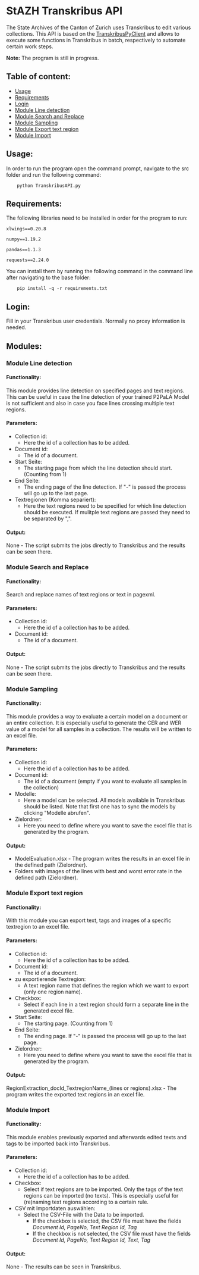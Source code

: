# StAZH Transkribus API
The State Archives of the Canton of Zurich uses Transkribus to edit various collections. This API is based on the [TranskribusPyClient](https://github.com/Transkribus/TranskribusPyClient) and allows to execute some functions in Transkribus in batch, respectively to automate certain work steps.

**Note:** The program is still in progress.

## Table of content:
- [Usage](#usage)
- [Requirements](#requirements)
- [Login](#login)
- [Module Line detection](#module-line-detection)
- [Module Search and Replace](#module-search-and-replace)
- [Module Sampling](#module-sampling)
- [Module Export text region](#module-export-text-region)
- [Module Import](#module-import)

## Usage:

In order to run the program open the command prompt, navigate to the src folder and run the following command:

```
	python TranskribusAPI.py
```

## Requirements:

The following libraries need to be installed in order for the program to run:

```
xlwings==0.20.8

numpy==1.19.2

pandas==1.1.3

requests==2.24.0
```

You can install them by running the following command in the command line after navigating to the base folder:

```
	pip install -q -r requirements.txt
```
## Login:

Fill in your Transkribus user credentials. Normally no proxy information is needed. 

## Modules:
### Module Line detection 

#### Functionality:

This module provides line detection on specified pages and text regions. 
This can be useful in case the line detection of your trained P2PaLA Model is not sufficient and also in case you face lines crossing multiple text regions.

#### Parameters:
- Collection id:
	- Here the id of a collection has to be added.
- Document id:
	- The id of a document.
- Start Seite:
	- The starting page from which the line detection should start. (Counting from 1)
- End Seite:
	- The ending page of the line detection. If "-" is passed the process will go up to the last page.
- Textregionen (Komma separiert):
	- Here the text regions need to be specified for which line detection should be executed. If mulitple text regions are passed they need to be separated by ",".

#### Output:

None - The script submits the jobs directly to Transkribus and the results can be seen there.

### Module Search and Replace

#### Functionality:

Search and replace names of text regions or text in pagexml.

#### Parameters:
- Collection id:
	- Here the id of a collection has to be added.
- Document id:
	- The id of a document.
	
#### Output:

None - The script submits the jobs directly to Transkribus and the results can be seen there.

### Module Sampling

#### Functionality:

This module provides a way to evaluate a certain model on a document or an entire collection. It is especially useful to generate the CER and WER value of a model for all samples in a collection. The results will be written to an excel file.

#### Parameters:

- Collection id:
	- Here the id of a collection has to be added.
- Document id:
	- The id of a document (empty if you want to evaluate all samples in the collection) 
- Modelle:
	- Here a model can be selected. All models available in Transkribus should be listed.
	  Note that first one has to sync the models by clicking "Modelle abrufen".
- Zielordner:
	- Here you need to define where you want to save the excel file that is generated by the program.

#### Output:

- ModelEvaluation.xlsx - The program writes the results in an excel file in the defined path (Zielordner).
- Folders with images of the lines with best and worst error rate in the defined path (Zielordner).

### Module Export text region

#### Functionality:

With this module you can export text, tags and images of a specific textregion to an excel file.

#### Parameters:

- Collection id:
	- Here the id of a collection has to be added.
- Document id:
	- The id of a document.
- zu exportierende Textregion:
	- A text region name that defines the region which we want to export (only one region name).
- Checkbox:
	- Select if each line in a text region should form a separate line in the generated excel file.
- Start Seite:
	- The starting page. (Counting from 1)
- End Seite:
	- The ending page. If "-" is passed the process will go up to the last page.
- Zielordner:
	- Here you need to define where you want to save the excel file that is generated by the program.
#### Output:

RegionExtraction_docId_TextregionName_(lines or regions).xlsx - The program writes the exported text regions in an excel file.

### Module Import 

#### Functionality:

This module enables previously exported and afterwards edited texts and tags to be imported back into Transkribus.

#### Parameters:

- Collection id:
	- Here the id of a collection has to be added.
- Checkbox:
	- Select if text regions are to be imported. Only the tags of the text regions can be imported (no texts). This is especially useful for (re)naming text regions according to a certain rule.
- CSV mit Importdaten auswählen:
	- Select the CSV-File with the Data to be imported. 
	  	- If the checkbox is selected, the CSV file must have the fields *Document Id, PageNo, Text Region Id, Tag*
	  	- If the checkbox is not selected, the CSV file must have the fields *Document Id, PageNo, Text Region Id, Text, Tag*
#### Output:

None - The results can be seen in Transkribus.
